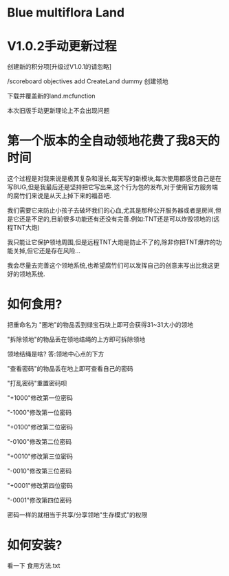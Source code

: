# Blue multiflora Land
# V1.0.2手动更新过程
创建新的积分项[升级过V1.0.1的请忽略]

/scoreboard objectives add CreateLand dummy 创建领地

下载并覆盖新的land.mcfunction

本次旧版手动更新理论上不会出现问题
# 第一个版本的全自动领地花费了我8天的时间
这个过程是对我来说是极其复杂和漫长,每天写的新模块,每次使用都感觉自己是在写BUG,但是我最后还是坚持把它写出来,这个行为包的发布,对于使用官方服务端的腐竹们来说是从天上掉下来的福音吧.

我们需要它来防止小孩子去破坏我们的心血,尤其是那种公开服务器或者是房间,但是它还是不足的,目前很多功能还有还没有完善.例如:TNT还是可以炸毁领地的(远程TNT大炮)

我只能让它保护领地周围,但是远程TNT大炮是防止不了的,除非你把TNT爆炸的功能关掉,但它还是存在风险...

我会尽量去完善这个领地系统,也希望腐竹们可以发挥自己的创意来写出比我这更好的领地系统.
# 如何食用?
把重命名为
"圈地"的物品丢到绿宝石块上即可会获得31~31大小的领地

"拆除领地"的物品丢在领地结绳的上方即可拆除领地

领地结绳是啥? 答:领地中心点的下方

"查看密码"的物品丢在地上即可查看自己的密码

"打乱密码"重置密码呗

"+1000"修改第一位密码

"-1000"修改第一位密码

"+0100"修改第二位密码

"-0100"修改第二位密码

"+0010"修改第三位密码

"-0010"修改第三位密码

"+0001"修改第四位密码

"-0001"修改第四位密码

密码一样的就相当于共享/分享领地"生存模式"的权限

# 如何安装?
看一下 食用方法.txt
